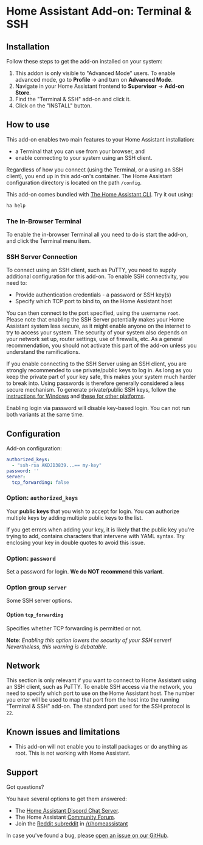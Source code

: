 # Home Assistant Add-on: Terminal & SSH

## Installation

Follow these steps to get the add-on installed on your system:

1. This addon is only visible to "Advanced Mode" users. To enable advanced mode, go to **Profile** -> and turn on **Advanced Mode**.
2. Navigate in your Home Assistant frontend to **Supervisor** -> **Add-on Store**.
3. Find the "Terminal & SSH" add-on and click it.
4. Click on the "INSTALL" button.

## How to use

This add-on enables two main features to your Home Assistant installation:
- a Terminal that you can use from your browser, and
- enable connecting to your system using an SSH client.

Regardless of how you connect (using the Terminal, or a using an SSH client), you end up in this add-on's container. The Home Assistant configuration 
directory is located on the path `/config`.

This add-on comes bundled with [The Home Assistant CLI](https://www.home-assistant.io/hassio/commandline/). Try it out using:

```bash
ha help
```

### The In-Browser Terminal

To enable the in-browser Terminal all you need to do is start the add-on, and click the Terminal menu item.

### SSH Server Connection

To connect using an SSH client, such as PuTTY, you need to supply additional configuration for this add-on. To enable SSH connectivity, you need to:

- Provide authentication credentials - a password or SSH key(s)
- Specify which TCP port to bind to, on the Home Assistant host

You can then connect to the port specified, using the username `root`. Please note that enabling the SSH Server potentially makes your Home Assistant system less secure, as it might enable anyone on the internet to try to access your system. The security of your system also depends on your network set up, router settings, use of firewalls, etc. As a general recommendation, you should not activate this part of the add-on unless you understand the ramifications.

If you enable connecting to the SSH Server using an SSH client, you are strongly recommended to use private/public keys to log in. As long as you keep the private part of your key safe, this makes your system much harder to break into. Using passwords is therefore generally considered a less secure mechanism. To generate private/public SSH keys, follow the [instructions for Windows][keygen-windows] and [these for other platforms][keygen].

Enabling login via password will disable key-based login. You can not run both variants at the same time.

## Configuration

Add-on configuration:

```yaml
authorized_keys:
  - "ssh-rsa AKDJD3839...== my-key"
password: ''
server:
  tcp_forwarding: false
```

### Option: `authorized_keys`

Your **public keys** that you wish to accept for login. You can authorize multiple keys by adding multiple public keys to the list.

If you get errors when adding your key, it is likely that the public key you're trying to add, contains characters that intervene with YAML syntax. Try enclosing your key in double quotes to avoid this issue.

### Option: `password`

Set a password for login. **We do NOT recommend this variant**.

### Option group  `server`

Some SSH server options.

#### Option `tcp_forwarding`

Specifies whether TCP forwarding is permitted or not.

**Note**: _Enabling this option lowers the security of your SSH server! Nevertheless, this warning is debatable._

## Network

This section is only relevant if you want to connect to Home Assistant using an SSH client, such as PuTTY. To enable SSH access via the network, you need to specify which port to use on the Home Assistant host. The number you enter will be used to map that port from the host into the running "Terminal & SSH" add-on. The standard port used for the SSH protocol is `22`.

## Known issues and limitations

- This add-on will not enable you to install packages or do anything as root.
  This is not working with Home Assistant.

## Support

Got questions?

You have several options to get them answered:

- The [Home Assistant Discord Chat Server][discord].
- The Home Assistant [Community Forum][forum].
- Join the [Reddit subreddit][reddit] in [/r/homeassistant][reddit]

In case you've found a bug, please [open an issue on our GitHub][issue].

[discord]: https://discord.gg/c5DvZ4e
[forum]: https://community.home-assistant.io
[issue]: https://github.com/home-assistant/hassio-addons/issues
[keygen-windows]: https://www.digitalocean.com/community/tutorials/how-to-create-ssh-keys-with-putty-to-connect-to-a-vps
[keygen]: https://help.github.com/articles/generating-a-new-ssh-key-and-adding-it-to-the-ssh-agent/
[reddit]: https://reddit.com/r/homeassistant
